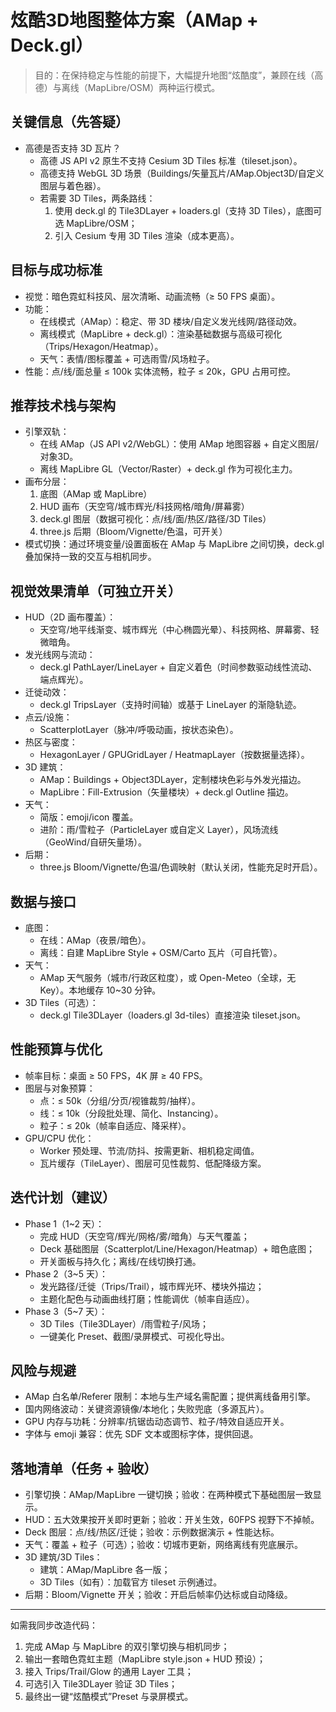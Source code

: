 # 炫酷3D地图整体方案（AMap + Deck.gl）

> 目的：在保持稳定与性能的前提下，大幅提升地图“炫酷度”，兼顾在线（高德）与离线（MapLibre/OSM）两种运行模式。

## 关键信息（先答疑）

- 高德是否支持 3D 瓦片？
  - 高德 JS API v2 原生不支持 Cesium 3D Tiles 标准（tileset.json）。
  - 高德支持 WebGL 3D 场景（Buildings/矢量瓦片/AMap.Object3D/自定义图层与着色器）。
  - 若需要 3D Tiles，两条路线：
    1) 使用 deck.gl 的 Tile3DLayer + loaders.gl（支持 3D Tiles），底图可选 MapLibre/OSM；
    2) 引入 Cesium 专用 3D Tiles 渲染（成本更高）。

## 目标与成功标准

- 视觉：暗色霓虹科技风、层次清晰、动画流畅（≥ 50 FPS 桌面）。
- 功能：
  - 在线模式（AMap）：稳定、带 3D 楼块/自定义发光线网/路径动效。
  - 离线模式（MapLibre + deck.gl）：渲染基础数据与高级可视化（Trips/Hexagon/Heatmap）。
  - 天气：表情/图标覆盖 + 可选雨雪/风场粒子。
- 性能：点/线/面总量 ≤ 100k 实体流畅，粒子 ≤ 20k，GPU 占用可控。

## 推荐技术栈与架构

- 引擎双轨：
  - 在线 AMap（JS API v2/WebGL）：使用 AMap 地图容器 + 自定义图层/对象3D。
  - 离线 MapLibre GL（Vector/Raster）+ deck.gl 作为可视化主力。
- 画布分层：
  1) 底图（AMap 或 MapLibre）
  2) HUD 画布（天空穹/城市辉光/科技网格/暗角/屏幕雾）
  3) deck.gl 图层（数据可视化：点/线/面/热区/路径/3D Tiles）
  4) three.js 后期（Bloom/Vignette/色温，可开关）
- 模式切换：通过环境变量/设置面板在 AMap 与 MapLibre 之间切换，deck.gl 叠加保持一致的交互与相机同步。

## 视觉效果清单（可独立开关）

- HUD（2D 画布覆盖）：
  - 天空穹/地平线渐变、城市辉光（中心椭圆光晕）、科技网格、屏幕雾、轻微暗角。
- 发光线网与流动：
  - deck.gl PathLayer/LineLayer + 自定义着色（时间参数驱动线性流动、端点辉光）。
- 迁徙动效：
  - deck.gl TripsLayer（支持时间轴）或基于 LineLayer 的渐隐轨迹。
- 点云/设施：
  - ScatterplotLayer（脉冲/呼吸动画，按状态染色）。
- 热区与密度：
  - HexagonLayer / GPUGridLayer / HeatmapLayer（按数据量选择）。
- 3D 建筑：
  - AMap：Buildings + Object3DLayer，定制楼块色彩与外发光描边。
  - MapLibre：Fill-Extrusion（矢量楼块）+ deck.gl Outline 描边。
- 天气：
  - 简版：emoji/icon 覆盖。
  - 进阶：雨/雪粒子（ParticleLayer 或自定义 Layer），风场流线（GeoWind/自研矢量场）。
- 后期：
  - three.js Bloom/Vignette/色温/色调映射（默认关闭，性能充足时开启）。

## 数据与接口

- 底图：
  - 在线：AMap（夜景/暗色）。
  - 离线：自建 MapLibre Style + OSM/Carto 瓦片（可自托管）。
- 天气：
  - AMap 天气服务（城市/行政区粒度），或 Open-Meteo（全球，无 Key）。本地缓存 10~30 分钟。
- 3D Tiles（可选）：
  - deck.gl Tile3DLayer（loaders.gl 3d-tiles）直接渲染 tileset.json。

## 性能预算与优化

- 帧率目标：桌面 ≥ 50 FPS，4K 屏 ≥ 40 FPS。
- 图层与对象预算：
  - 点：≤ 50k（分组/分页/视锥裁剪/抽样）。
  - 线：≤ 10k（分段批处理、简化、Instancing）。
  - 粒子：≤ 20k（帧率自适应、降采样）。
- GPU/CPU 优化：
  - Worker 预处理、节流/防抖、按需更新、相机稳定阈值。
  - 瓦片缓存（TileLayer）、图层可见性裁剪、低配降级方案。

## 迭代计划（建议）

- Phase 1（1~2 天）：
  - 完成 HUD（天空穹/辉光/网格/雾/暗角）与天气覆盖；
  - Deck 基础图层（Scatterplot/Line/Hexagon/Heatmap）+ 暗色底图；
  - 开关面板与持久化；离线/在线切换打通。
- Phase 2（3~5 天）：
  - 发光路径/迁徙（Trips/Trail），城市辉光环、楼块外描边；
  - 主题化配色与动画曲线打磨；性能调优（帧率自适应）。
- Phase 3（5~7 天）：
  - 3D Tiles（Tile3DLayer）/雨雪粒子/风场；
  - 一键美化 Preset、截图/录屏模式、可视化导出。

## 风险与规避

- AMap 白名单/Referer 限制：本地与生产域名需配置；提供离线备用引擎。
- 国内网络波动：关键资源镜像/本地化；失败兜底（多源瓦片）。
- GPU 内存与功耗：分辨率/抗锯齿动态调节、粒子/特效自适应开关。
- 字体与 emoji 兼容：优先 SDF 文本或图标字体，提供回退。

## 落地清单（任务 + 验收）

- 引擎切换：AMap/MapLibre 一键切换；验收：在两种模式下基础图层一致显示。
- HUD：五大效果按开关即时更新；验收：开关生效，60FPS 视野下不掉帧。
- Deck 图层：点/线/热区/迁徙；验收：示例数据演示 + 性能达标。
- 天气：覆盖 + 粒子（可选）；验收：切城市更新，网络离线有兜底展示。
- 3D 建筑/3D Tiles：
  - 建筑：AMap/MapLibre 各一版；
  - 3D Tiles（如有）：加载官方 tileset 示例通过。
- 后期：Bloom/Vignette 开关；验收：开启后帧率仍达标或自动降级。

---

如需我同步改造代码：

1) 完成 AMap 与 MapLibre 的双引擎切换与相机同步；
2) 输出一套暗色霓虹主题（MapLibre style.json + HUD 预设）；
3) 接入 Trips/Trail/Glow 的通用 Layer 工具；
4) 可选引入 Tile3DLayer 验证 3D Tiles；
5) 最终出一键“炫酷模式”Preset 与录屏模式。
